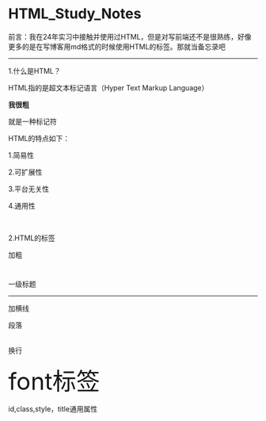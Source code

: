 # HTML_Study_Notes
前言：我在24年实习中接触并使用过HTML，但是对写前端还不是很熟练，好像更多的是在写博客用md格式的时候使用HTML的标签。那就当备忘录吧

---
1.什么是HTML？

HTML指的是超文本标记语言（Hyper Text Markup Language）

<b>我很粗</b>

<b></b>就是一种标记符

HTML的特点如下：

1.简易性

2.可扩展性

3.平台无关性

4.通用性

<br>

2.HTML的标签

<b></b>加粗

<h1></h1>一级标题

<hr>加横线


<p></p>段落

<br>换行

<font size = "30">font标签 </font>

id,class,style，title通用属性
